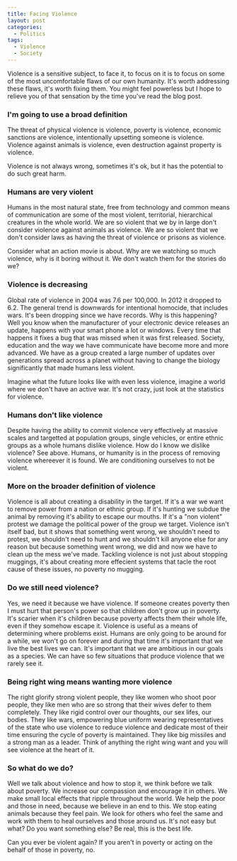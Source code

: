 ```yaml
---
title: Facing Violence
layout: post
categories:
  - Politics
tags:
  - Violence
  - Society
---
```


Violence is a sensitive subject, to face it, to focus on it is to focus on some of the most uncomfortable flaws of our own humanity. It's worth addressing these flaws, it's worth fixing them. You might feel powerless but I hope to relieve you of that sensation by the time you've read the blog post.<!-- more -->

### I'm going to use a broad definition

The threat of physical violence is violence, poverty is violence, economic sanctions are violence, intentionally upsetting someone is violence. Violence against animals is violence, even destruction against property is violence.

Violence is not always wrong, sometimes it's ok, but it has the potential to do such great harm.

### Humans are very violent

Humans in the most natural state, free from technology and common means of communication are some of the most violent, territorial, hierarchical creatures in the whole world. We are so violent that we by in large don't consider violence against animals as violence. We are so violent that we don't consider laws as having the threat of violence or prisons as violence. 

Consider what an action movie is about. Why are we watching so much violence, why is it boring without it. We don't watch them for the stories do we?

### Violence is decreasing

Global rate of violence in 2004 was 7.6 per 100,000. In 2012 it dropped to 6.2. The general trend is downwards for intentional homocide, that includes wars. It's been dropping since we have records. Why is this happening? Well you know when the manufacturer of your electronic device releases an update, happens with your smart phone a lot or windows. Every time that happens it fixes a bug that was missed when it was first released. Society, education and the way we have communicate have become more and more advanced. We have as a group created a large number of updates over generations spread across a planet without having to change the biology significantly that made humans less violent.

Imagine what the future looks like with even less violence, imagine a world where we don't have an active war. It's not crazy, just look at the statistics for violence.

### Humans don't like violence

Despite having the ability to commit violence very effectively at massive scales and targetted at population groups, single vehicles, or entire ethnic groups as a whole humans dislike violence. How do I know we dislike violence? See above. Humans, or humanity is in the process of removing violence whereever it is found. We are conditioning ourselves to not be violent.

### More on the broader definition of violence

Violence is all about creating a disability in the target. If it's a war we want to remove power from a nation or ethnic group. If it's hunting we subdue the animal by removing it's ability to escape our mouths. If it's a "non violent" protest we damage the political power of the group we target. Violence isn't itself bad, but it shows that something went wrong, we shouldn't need to protest, we shouldn't need to hunt and we shouldn't kill anyone else for any reason but because something went wrong, we did and now we have to clean up the mess we've made. Tackling violence is not just about stopping muggings, it's about creating more effecient systems that tacle the root cause of these issues, no poverty no mugging.

### Do we still need violence?

Yes, we need it because we have violence. If someone creates poverty then I must hurt that person's power so that children don't grow up in poverty. It's scarier when it's children because poverty affects them their whole life, even if they somehow escape it. Violence is useful as a means of determining where problems exist. Humans are only going to be around for a while, we won't go on forever and during that time it's important that we live the best lives we can. It's important that we are ambitious in our goals as a species. We can have so few situations that produce violence that we rarely see it.

### Being right wing means wanting more violence

The right glorify strong violent people, they like women who shoot poor people, they like men who are so strong that their wives defer to them completely. They like rigid control over our thoughts, our sex lifes, our bodies. They like wars, empowering blue uniform wearing representatives of the state who use violence to reduce violence and dedicate most of their time ensuring the cycle of poverty is maintained. They like big missiles and a strong man as a leader. Think of anything the right wing want and you will see violence at the heart of it.

### So what do we do?

Well we talk about violence and how to stop it, we think before we talk about poverty. We increase our compassion and encourage it in others. We make small local effects that ripple throughout the world. We help the poor and those in need, because we believe in an end to this. We stop eating animals because they feel pain. We look for others who feel the same and work with them to heal ourselves and those around us. It's not easy but what? Do you want something else? Be real, this is the best life.

Can you ever be violent again? If you aren't in poverty or acting on the behalf of those in poverty, no.